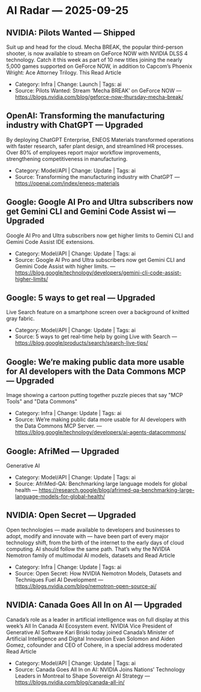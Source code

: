 # AI Radar — 2025-09-25

## NVIDIA: Pilots Wanted — **Shipped**
Suit up and head for the cloud. Mecha BREAK, the popular third-person shooter, is now available to stream on GeForce NOW with NVIDIA DLSS 4 technology. Catch it this week as part of 10 new titles joining the nearly 5,000 games supported on GeForce NOW, in addition to Capcom’s Phoenix Wright: Ace Attorney Trilogy. This Read Article

- Category: Infra  |  Change: Launch  |  Tags: ai
- Source: Pilots Wanted: Stream ‘Mecha BREAK’ on GeForce NOW — https://blogs.nvidia.com/blog/geforce-now-thursday-mecha-break/

## OpenAI: Transforming the manufacturing industry with ChatGPT — **Upgraded**
By deploying ChatGPT Enterprise, ENEOS Materials transformed operations with faster research, safer plant design, and streamlined HR processes. Over 80% of employees report major workflow improvements, strengthening competitiveness in manufacturing.

- Category: Model/API  |  Change: Update  |  Tags: ai
- Source: Transforming the manufacturing industry with ChatGPT — https://openai.com/index/eneos-materials

## Google: Google AI Pro and Ultra subscribers now get Gemini CLI and Gemini Code Assist wi — **Upgraded**
Google AI Pro and Ultra subscribers now get higher limits to Gemini CLI and Gemini Code Assist IDE extensions.

- Category: Model/API  |  Change: Update  |  Tags: ai
- Source: Google AI Pro and Ultra subscribers now get Gemini CLI and Gemini Code Assist with higher limits. — https://blog.google/technology/developers/gemini-cli-code-assist-higher-limits/

## Google: 5 ways to get real — **Upgraded**
Live Search feature on a smartphone screen over a background of knitted gray fabric.

- Category: Model/API  |  Change: Update  |  Tags: ai
- Source: 5 ways to get real-time help by going Live with Search — https://blog.google/products/search/search-live-tips/

## Google: We’re making public data more usable for AI developers with the Data Commons MCP — **Upgraded**
Image showing a cartoon putting together puzzle pieces that say "MCP Tools" and "Data Commons"

- Category: Infra  |  Change: Update  |  Tags: ai
- Source: We’re making public data more usable for AI developers with the Data Commons MCP Server. — https://blog.google/technology/developers/ai-agents-datacommons/

## Google: AfriMed — **Upgraded**
Generative AI

- Category: Model/API  |  Change: Update  |  Tags: ai
- Source: AfriMed-QA: Benchmarking large language models for global health — https://research.google/blog/afrimed-qa-benchmarking-large-language-models-for-global-health/

## NVIDIA: Open Secret — **Upgraded**
Open technologies — made available to developers and businesses to adopt, modify and innovate with — have been part of every major technology shift, from the birth of the internet to the early days of cloud computing. AI should follow the same path. That’s why the NVIDIA Nemotron family of multimodal AI models, datasets and Read Article

- Category: Infra  |  Change: Update  |  Tags: ai
- Source: Open Secret: How NVIDIA Nemotron Models, Datasets and Techniques Fuel AI Development — https://blogs.nvidia.com/blog/nemotron-open-source-ai/

## NVIDIA: Canada Goes All In on AI — **Upgraded**
Canada’s role as a leader in artificial intelligence was on full display at this week’s All In Canada AI Ecosystem event. NVIDIA Vice President of Generative AI Software Kari Briski today joined Canada’s Minister of Artificial Intelligence and Digital Innovation Evan Solomon and Aiden Gomez, cofounder and CEO of Cohere, in a special address moderated Read Article

- Category: Model/API  |  Change: Update  |  Tags: ai
- Source: Canada Goes All In on AI: NVIDIA Joins Nations’ Technology Leaders in Montreal to Shape Sovereign AI Strategy — https://blogs.nvidia.com/blog/canada-all-in/

